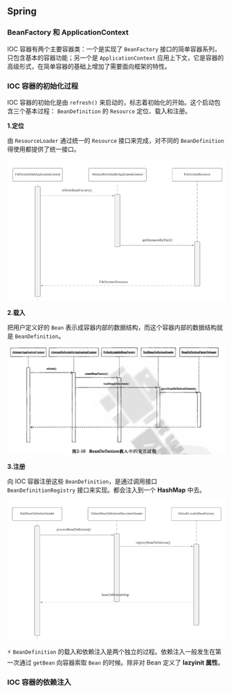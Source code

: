## Spring

### BeanFactory 和 ApplicationContext

IOC 容器有两个主要容器类：一个是实现了 `BeanFactory` 接口的简单容器系列，只包含基本的容器功能；另一个是 `ApplicationContext` 应用上下文，它是容器的高级形式，在简单容器的基础上增加了需要面向框架的特性。

### IOC 容器的初始化过程

IOC 容器的初始化是由 `refresh()` 来启动的，标志着初始化的开始。这个启动包含三个基本过程： `BeanDefinition` 的 `Resource`  定位、载入和注册。

**1.定位**

由 `ResourceLoader` 通过统一的 `Resource` 接口来完成，对不同的 `BeanDefinition` 得使用都提供了统一接口。

![image-20200701174610266](s-1spring.assets/image-20200701174610266.png)

**2.载入**

把用户定义好的 `Bean` 表示成容器内部的数据结构，而这个容器内部的数据结构就是 `BeanDefinition`。

![image-20200701162518006](s-1spring.assets/image-20200701162518006.png)

**3.注册**

向 IOC 容器注册这些 `BeanDefinition`，是通过调用接口 `BeanDefinitionRegistry` 接口来实现。都会注入到一个 **HashMap** 中去。

![image-20200701174657822](s-1spring.assets/image-20200701174657822.png)

:zap: `BeanDefinition` 的载入和依赖注入是两个独立的过程。依赖注入一般发生在第一次通过 `getBean` 向容器索取 `Bean` 的时候。除非对 Bean 定义了 **lazyinit 属性**。

### IOC 容器的依赖注入



